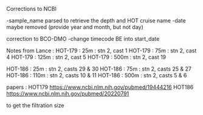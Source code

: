 Corrections to NCBI

-sample_name parsed to retrieve the depth and HOT cruise name
-date maybe removed (provide year and month, but not day)

correction to BCO-DMO 
-change timecode BE into start_date

Notes from Lance :
HOT-179 :  25m :  stn 2, cast 1
HOT-179 :  75m :  stn 2, cast 4
HOT-179 :  125m :  stn 2, cast 5
HOT-179 :  500m :  stn 2, cast 19

HOT-186 :  25m :  stn 2, casts 29 & 30
HOT-186 :  75m :  stn 2, casts 25 & 27
HOT-186 :  110m :  stn 2, casts 10 & 11
HOT-186 :  500m :  stn 2, casts 5 & 6


papers :
HOT179
https://www.ncbi.nlm.nih.gov/pubmed/19444216
HOT186
https://www.ncbi.nlm.nih.gov/pubmed/20220791

to get the filtration size

